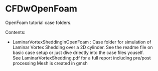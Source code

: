 # CFDwOpenFoam

OpenFoam tutorial case folders.


Contents:
*   LaminarVortexSheddingInOpenFoam :
	Case folder for simulation of Laminar Vortex Shedding over a 2D cylinder.
        See the readme file on basic case setup or just dive driectly into the case files youself.	
	See LaminarVortexShedding.pdf for a full report including pre/post processing
   	Mesh is created in gmsh


